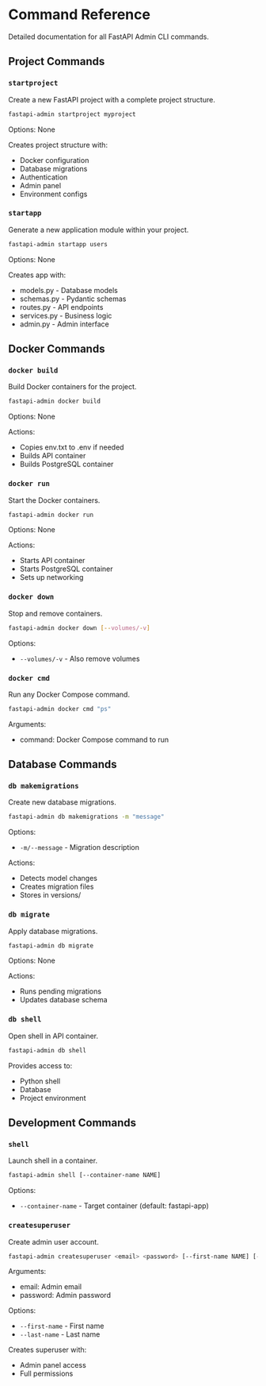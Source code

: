 # Command Reference

Detailed documentation for all FastAPI Admin CLI commands.

## Project Commands

### `startproject`

Create a new FastAPI project with a complete project structure.

```bash
fastapi-admin startproject myproject
```

Options: None

Creates project structure with:
- Docker configuration
- Database migrations
- Authentication
- Admin panel
- Environment configs

### `startapp`

Generate a new application module within your project.

```bash 
fastapi-admin startapp users
```

Options: None

Creates app with:
- models.py - Database models
- schemas.py - Pydantic schemas
- routes.py - API endpoints
- services.py - Business logic
- admin.py - Admin interface

## Docker Commands

### `docker build`

Build Docker containers for the project.

```bash
fastapi-admin docker build
```

Options: None

Actions:
- Copies env.txt to .env if needed
- Builds API container
- Builds PostgreSQL container

### `docker run`

Start the Docker containers.

```bash
fastapi-admin docker run
```

Options: None

Actions:
- Starts API container
- Starts PostgreSQL container
- Sets up networking

### `docker down`

Stop and remove containers.

```bash
fastapi-admin docker down [--volumes/-v]
```

Options:
- `--volumes/-v` - Also remove volumes

### `docker cmd` 

Run any Docker Compose command.

```bash
fastapi-admin docker cmd "ps"
```

Arguments:
- command: Docker Compose command to run

## Database Commands

### `db makemigrations`

Create new database migrations.

```bash
fastapi-admin db makemigrations -m "message"
```

Options:
- `-m/--message` - Migration description

Actions:
- Detects model changes
- Creates migration files
- Stores in versions/

### `db migrate`

Apply database migrations.

```bash
fastapi-admin db migrate
```

Options: None

Actions:
- Runs pending migrations
- Updates database schema

### `db shell`

Open shell in API container.

```bash
fastapi-admin db shell
```

Provides access to:
- Python shell
- Database
- Project environment

## Development Commands

### `shell`

Launch shell in a container.

```bash
fastapi-admin shell [--container-name NAME]
```

Options:
- `--container-name` - Target container (default: fastapi-app)

### `createsuperuser`

Create admin user account.

```bash
fastapi-admin createsuperuser <email> <password> [--first-name NAME] [--last-name NAME]
```

Arguments:
- email: Admin email
- password: Admin password

Options:  
- `--first-name` - First name
- `--last-name` - Last name

Creates superuser with:
- Admin panel access
- Full permissions
